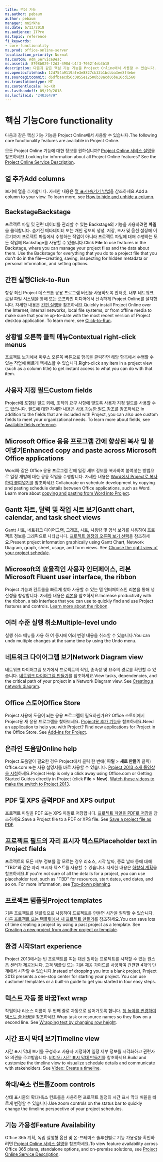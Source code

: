 ```yaml
---
title: 핵심 기능
ms.author: pebaum
author: pebaum
manager: mnirkhe
ms.date: 6/13/2018
ms.audience: ITPro
ms.topic: reference
f1_keywords:
- core-functionality
ms.prod: office-online-server
localization_priority: Normal
ms.custom: Adm_ServiceDesc
ms.assetid: 8708b029-f2d3-498d-b1f3-7052f4eb3b18
description: 다음과 같은 핵심 기능 기능을 Project Online에서 사용할 수 있습니다.
ms.openlocfilehash: 12d754a9119afe3e8827cb33b1bcbba3ee8f4ebe
ms.sourcegitcommit: d6dfbaacd56c0855e12500b38acd06be16cd1560
ms.translationtype: MT
ms.contentlocale: ko-KR
ms.lasthandoff: 09/19/2018
ms.locfileid: "24036479"
---
```

# <a name="core-functionality"></a><span data-ttu-id="c0106-103">핵심 기능</span><span class="sxs-lookup"><span data-stu-id="c0106-103">Core functionality</span></span>

<span data-ttu-id="c0106-104">다음과 같은 핵심 기능 기능을 Project Online에서 사용할 수 있습니다.</span><span class="sxs-lookup"><span data-stu-id="c0106-104">The following core functionality features are available in Project Online.</span></span>
  
<span data-ttu-id="c0106-p101">모든 Project Online 기능에 대한 정보를 원하십니까? [Project Online 서비스 설명](project-online-service-description.md)을 참조하세요.</span><span class="sxs-lookup"><span data-stu-id="c0106-p101">Looking for information about all Project Online features? See the [Project Online Service Description](project-online-service-description.md).</span></span>
  
## <a name="add-columns"></a><span data-ttu-id="c0106-107">열 추가</span><span class="sxs-lookup"><span data-stu-id="c0106-107">Add columns</span></span>
<span data-ttu-id="c0106-108"><a name="bkmk_AddColumns"> </a></span><span class="sxs-lookup"><span data-stu-id="c0106-108"></span></span>

<span data-ttu-id="c0106-p102">보기에 열을 추가합니다. 자세한 내용은 [열 표시/숨기기 방법](https://go.microsoft.com/fwlink/p/?LinkId=271343)을 참조하세요.</span><span class="sxs-lookup"><span data-stu-id="c0106-p102">Add a column to your view. To learn more, see [How to hide and unhide a column](https://go.microsoft.com/fwlink/p/?LinkId=271343).</span></span>
  
## <a name="backstage"></a><span data-ttu-id="c0106-111">Backstage</span><span class="sxs-lookup"><span data-stu-id="c0106-111">Backstage</span></span>
<span data-ttu-id="c0106-112"><a name="bkmk_Backstage"> </a></span><span class="sxs-lookup"><span data-stu-id="c0106-112"></span></span>

<span data-ttu-id="c0106-p103">프로젝트 파일 및 관련 데이터를 관리할 수 있는 Backstage의 기능을 사용하려면 **파일**을 클릭합니다. 숨겨진 메타데이터 또는 개인 정보의 생성, 저장, 조사 및 옵션 설정에 이르기까지 프로젝트 파일에서 수행하는 작업이 아니라 프로젝트 파일에 대해 수행하는 모든 작업에 Backstage를 사용할 수 있습니다.</span><span class="sxs-lookup"><span data-stu-id="c0106-p103">Click **File** to use features in the Backstage, where you can manage your project files and the data about them. Use the Backstage for everything that you do to a project file that you don't do in the file—creating, saving, inspecting for hidden metadata or personal information, and setting options.</span></span> 
  
## <a name="click-to-run"></a><span data-ttu-id="c0106-115">간편 실행</span><span class="sxs-lookup"><span data-stu-id="c0106-115">Click-to-Run</span></span>
<span data-ttu-id="c0106-116"><a name="bkmk_ClicktoRun"> </a></span><span class="sxs-lookup"><span data-stu-id="c0106-116"></span></span>

<span data-ttu-id="c0106-p104">항상 최신 Project 데스크톱 응용 프로그램 버전을 사용하도록 인터넷, 내부 네트워크, 로컬 파일 시스템을 통해 또는 오프라인 미디어에서 신속하게 Project Online를 설치합니다. 자세한 내용은 [간편 실행](https://go.microsoft.com/fwlink/p/?LinkId=271596)을 참조하세요.</span><span class="sxs-lookup"><span data-stu-id="c0106-p104">Quickly install Project Online over the Internet, internal networks, local file systems, or from offline media to make sure that you're up-to-date with the most recent version of Project desktop application. To learn more, see [Click-to-Run](https://go.microsoft.com/fwlink/p/?LinkId=271596).</span></span>
  
## <a name="contextual-right-click-menus"></a><span data-ttu-id="c0106-119">상황별 오른쪽 클릭 메뉴</span><span class="sxs-lookup"><span data-stu-id="c0106-119">Contextual right-click menus</span></span>
<span data-ttu-id="c0106-120"><a name="bkmk_contextual_rightclick_menus_PP"> </a></span><span class="sxs-lookup"><span data-stu-id="c0106-120"></span></span>

<span data-ttu-id="c0106-121">프로젝트 보기에서 마우스 오른쪽 버튼으로 항목을 클릭하면 해당 항목에서 수행할 수 있는 작업에 빠르게 액세스할 수 있습니다.</span><span class="sxs-lookup"><span data-stu-id="c0106-121">Right-click any item in a project view (such as a column title) to get instant access to what you can do with that item.</span></span>
  
## <a name="custom-fields"></a><span data-ttu-id="c0106-122">사용자 지정 필드</span><span class="sxs-lookup"><span data-stu-id="c0106-122">Custom fields</span></span>
<span data-ttu-id="c0106-123"><a name="bkmk_Customfields"> </a></span><span class="sxs-lookup"><span data-stu-id="c0106-123"></span></span>

<span data-ttu-id="c0106-p105">Project에 포함된 필드 외에, 조직의 요구 사항에 맞도록 사용자 지정 필드를 사용할 수도 있습니다. 필드에 대한 자세한 내용은 [사용 가능한 필드 참조](https://support.office.com/en-us/article/Available-fields-reference-615a4563-1cc3-40f4-b66f-1b17e793a460)를 참조하세요.</span><span class="sxs-lookup"><span data-stu-id="c0106-p105">In addition to the fields that are included with Project, you can also use custom fields to meet your organizational needs. To learn more about fields, see [Available fields reference](https://support.office.com/en-us/article/Available-fields-reference-615a4563-1cc3-40f4-b66f-1b17e793a460).</span></span>
  
## <a name="enhanced-copy-and-paste-across-microsoft-office-applications"></a><span data-ttu-id="c0106-126">Microsoft Office 응용 프로그램 간에 향상된 복사 및 붙여넣기</span><span class="sxs-lookup"><span data-stu-id="c0106-126">Enhanced copy and paste across Microsoft Office applications</span></span>
<span data-ttu-id="c0106-127"><a name="bkmk_Enhancedcopypaste"> </a></span><span class="sxs-lookup"><span data-stu-id="c0106-127"></span></span>

<span data-ttu-id="c0106-p106">Word와 같은 Office 응용 프로그램 간에 일정 세부 정보를 복사하여 붙여넣는 방법으로 일정 개발에 대한 공동 작업을 수행합니다. 자세한 내용은 [Word에서 Project로 복사하여 붙여넣기](https://go.microsoft.com/fwlink/p/?LinkId=271330)를 참조하세요.</span><span class="sxs-lookup"><span data-stu-id="c0106-p106">Collaborate on schedule development by copying and pasting schedule details between Office applications, such as Word. Learn more about [copying and pasting from Word into Project](https://go.microsoft.com/fwlink/p/?LinkId=271330).</span></span>
  
## <a name="gantt-chart-calendar-and-task-sheet-views"></a><span data-ttu-id="c0106-130">Gantt 차트, 달력 및 작업 시트 보기</span><span class="sxs-lookup"><span data-stu-id="c0106-130">Gantt chart, calendar, and task sheet views</span></span>
<span data-ttu-id="c0106-131"><a name="bkmk_Ganttchartcalendartasksheetview"> </a></span><span class="sxs-lookup"><span data-stu-id="c0106-131"></span></span>

<span data-ttu-id="c0106-p107">Gantt 차트, 네트워크 다이어그램, 그래프, 시트, 사용량 및 양식 보기를 사용하여 프로젝트 정보를 그래픽으로 나타냅니다. [프로젝트 일정의 오른쪽 보기 선택](https://go.microsoft.com/fwlink/?LinkId=402905)을 참조하세요.</span><span class="sxs-lookup"><span data-stu-id="c0106-p107">Present project information graphically using Gantt Chart, Network Diagram, graph, sheet, usage, and form views. See [Choose the right view of your project schedule](https://go.microsoft.com/fwlink/?LinkId=402905).</span></span>
  
## <a name="microsoft-fluent-user-interface-the-ribbon"></a><span data-ttu-id="c0106-134">Microsoft의 효율적인 사용자 인터페이스, 리본</span><span class="sxs-lookup"><span data-stu-id="c0106-134">Microsoft Fluent user interface, the ribbon</span></span>
<span data-ttu-id="c0106-135"><a name="bkmk_MSFTFluent_UI_PP"> </a></span><span class="sxs-lookup"><span data-stu-id="c0106-135"></span></span>

<span data-ttu-id="c0106-p108">Project 기능과 컨트롤을 빠르게 찾아 사용할 수 있는 탭 인터페이스인 리본을 통해 생산성을 향상합니다. 자세한 내용은 [리본](https://go.microsoft.com/fwlink/p/?LinkId=271325)을 참조하세요.</span><span class="sxs-lookup"><span data-stu-id="c0106-p108">Increase productivity with the ribbon, a tab interface that you can use to quickly find and use Project features and controls. [Learn more about the ribbon](https://go.microsoft.com/fwlink/p/?LinkId=271325).</span></span>
  
## <a name="multiple-level-undo"></a><span data-ttu-id="c0106-138">여러 수준 실행 취소</span><span class="sxs-lookup"><span data-stu-id="c0106-138">Multiple-level undo</span></span>
<span data-ttu-id="c0106-139"><a name="bkmk_Multiplelevelundo"> </a></span><span class="sxs-lookup"><span data-stu-id="c0106-139"></span></span>

<span data-ttu-id="c0106-140">실행 취소 메뉴를 사용 하 여 동시에 여러 변경 내용을 취소할 수 있습니다.</span><span class="sxs-lookup"><span data-stu-id="c0106-140">You can undo multiple changes at the same time by using the Undo menu.</span></span> 
  
## <a name="network-diagram-view"></a><span data-ttu-id="c0106-141">네트워크 다이어그램 보기</span><span class="sxs-lookup"><span data-stu-id="c0106-141">Network Diagram view</span></span>
<span data-ttu-id="c0106-142"><a name="bkmk_Networkdiagramview"> </a></span><span class="sxs-lookup"><span data-stu-id="c0106-142"></span></span>

<span data-ttu-id="c0106-p109">네트워크 다이어그램 보기에서 프로젝트의 작업, 종속성 및 요주의 경로를 확인할 수 있습니다. [네트워크 다이어그램 만들기](https://go.microsoft.com/fwlink/p/?LinkId=271338)를 참조하세요.</span><span class="sxs-lookup"><span data-stu-id="c0106-p109">View tasks, dependencies, and the critical path of your project in a Network Diagram view. See [Creating a network diagram](https://go.microsoft.com/fwlink/p/?LinkId=271338).</span></span>
  
## <a name="office-store"></a><span data-ttu-id="c0106-145">Office 스토어</span><span class="sxs-lookup"><span data-stu-id="c0106-145">Office Store</span></span>
<span data-ttu-id="c0106-146"><a name="bkmk_OfficeStore"> </a></span><span class="sxs-lookup"><span data-stu-id="c0106-146"></span></span>

<span data-ttu-id="c0106-p110">Project 사용에 도움이 되는 응용 프로그램이 필요하신가요? Office 스토어에서 Project용 새 응용 프로그램을 찾아보세요. [Project용 추가 기능](https://go.microsoft.com/fwlink/?LinkId=273883)을 참조하세요.</span><span class="sxs-lookup"><span data-stu-id="c0106-p110">Need an application to help you with Project? Find new applications for Project in the Office Store. See [Add-ins for Project](https://go.microsoft.com/fwlink/?LinkId=273883).</span></span>
  
## <a name="online-help"></a><span data-ttu-id="c0106-150">온라인 도움말</span><span class="sxs-lookup"><span data-stu-id="c0106-150">Online help</span></span>
<span data-ttu-id="c0106-151"><a name="bkmk_Online_help_PP"> </a></span><span class="sxs-lookup"><span data-stu-id="c0106-151"></span></span>

<span data-ttu-id="c0106-p111">Project 도움말이 필요한 경우 Project에서 클릭 한 번에( **파일** \> **새로 만들기** 클릭) Office.com 또는 사용 설명서를 바로 사용할 수 있습니다. [Project 2013 소개 동영상을 시청](https://go.microsoft.com/fwlink/p/?LinkId=271325)하세요.</span><span class="sxs-lookup"><span data-stu-id="c0106-p111">Project Help is only a click away using Office.com or Getting Started Guides directly in Project (click **File** \> **New**). [Watch these videos to make the switch to Project 2013](https://go.microsoft.com/fwlink/p/?LinkId=271325).</span></span>
  
## <a name="pdf-and-xps-output"></a><span data-ttu-id="c0106-154">PDF 및 XPS 출력</span><span class="sxs-lookup"><span data-stu-id="c0106-154">PDF and XPS output</span></span>
<span data-ttu-id="c0106-155"><a name="bkmk_PDFXPSoutput"> </a></span><span class="sxs-lookup"><span data-stu-id="c0106-155"></span></span>

<span data-ttu-id="c0106-p112">프로젝트 파일을 PDF 또는 XPS 파일로 저장합니다. [프로젝트 파일을 PDF로 저장](https://go.microsoft.com/fwlink/p/?LinkId=271350)을 참조하세요.</span><span class="sxs-lookup"><span data-stu-id="c0106-p112">Save a Project file to a PDF or XPS file. See [Save a project file as PDF](https://go.microsoft.com/fwlink/p/?LinkId=271350).</span></span>
  
## <a name="placeholder-text-in-project-fields"></a><span data-ttu-id="c0106-158">프로젝트 필드의 자리 표시자 텍스트</span><span class="sxs-lookup"><span data-stu-id="c0106-158">Placeholder text in Project fields</span></span>
<span data-ttu-id="c0106-159"><a name="bkmk_PlaceholdertextinProjectFields"> </a></span><span class="sxs-lookup"><span data-stu-id="c0106-159"></span></span>

<span data-ttu-id="c0106-p113">프로젝트의 모든 세부 정보를 잘 모르는 경우 리소스, 시작 날짜, 종료 날짜 등에 대해 "TBD"와 같은 자리 표시자 텍스트를 사용할 수 있습니다. 자세한 내용은 [하향식 계획](https://go.microsoft.com/fwlink/p/?LinkId=271333)을 참조하세요.</span><span class="sxs-lookup"><span data-stu-id="c0106-p113">If you're not sure of all the details for a project, you can use placeholder text, such as "TBD" for resources, start dates, end dates, and so on. For more information, see [Top-down planning](https://go.microsoft.com/fwlink/p/?LinkId=271333).</span></span>
  
## <a name="project-templates"></a><span data-ttu-id="c0106-162">프로젝트 템플릿</span><span class="sxs-lookup"><span data-stu-id="c0106-162">Project templates</span></span>
<span data-ttu-id="c0106-163"><a name="bkmk_ProjectTemplates"> </a></span><span class="sxs-lookup"><span data-stu-id="c0106-163"></span></span>

<span data-ttu-id="c0106-p114">기존 프로젝트를 템플릿으로 사용하여 프로젝트를 만들면 시간을 절약할 수 있습니다. [다른 프로젝트 또는 템플릿에서 새 프로젝트 만들기](https://go.microsoft.com/fwlink/p/?LinkId=271328)를 참조하세요.</span><span class="sxs-lookup"><span data-stu-id="c0106-p114">You can save lots of time creating a project by using a past project as a template. See [Creating a new project from another project or template](https://go.microsoft.com/fwlink/p/?LinkId=271328).</span></span>
  
## <a name="start-experience"></a><span data-ttu-id="c0106-166">환경 시작</span><span class="sxs-lookup"><span data-stu-id="c0106-166">Start experience</span></span>
<span data-ttu-id="c0106-167"><a name="bkmk_Startexperience"> </a></span><span class="sxs-lookup"><span data-stu-id="c0106-167"></span></span>

<span data-ttu-id="c0106-p115">Project 2013에서는 빈 프로젝트를 여는 대신 원하는 프로젝트를 시작할 수 있는 원스톱 센터가 제공됩니다. 고객 템플릿 또는 기본 제공 가이드를 사용하여 간편한 4개의 단계에서 시작할 수 있습니다.</span><span class="sxs-lookup"><span data-stu-id="c0106-p115">Instead of dropping you into a blank project, Project 2013 presents a one-stop center for starting your project. You can use customer templates or a built-in guide to get you started in four easy steps.</span></span>
  
## <a name="text-wrap"></a><span data-ttu-id="c0106-170">텍스트 자동 줄 바꿈</span><span class="sxs-lookup"><span data-stu-id="c0106-170">Text wrap</span></span>
<span data-ttu-id="c0106-171"><a name="bkmk_Textwrap"> </a></span><span class="sxs-lookup"><span data-stu-id="c0106-171"></span></span>

<span data-ttu-id="c0106-p116">작업이나 리소스 이름이 두 번째 줄로 자동으로 넘어가도록 합니다. [행 높이를 변경하여 텍스트 줄 바꿈](https://go.microsoft.com/fwlink/p/?LinkId=271344)을 참조하세요.</span><span class="sxs-lookup"><span data-stu-id="c0106-p116">Wrap task or resource names so they flow on a second line. See [Wrapping text by changing row height](https://go.microsoft.com/fwlink/p/?LinkId=271344).</span></span>
  
## <a name="timeline-view"></a><span data-ttu-id="c0106-174">시간 표시 막대 보기</span><span class="sxs-lookup"><span data-stu-id="c0106-174">Timeline view</span></span>
<span data-ttu-id="c0106-175"><a name="bkmk_TimelineView"> </a></span><span class="sxs-lookup"><span data-stu-id="c0106-175"></span></span>

<span data-ttu-id="c0106-p117">시간 표시 막대 보기를 구성하고 사용자 지정하여 일정 세부 정보를 시각화하고 관련자와 의견을 주고받습니다. [비디오: 시간 표시 막대 만들기](https://go.microsoft.com/fwlink/?LinkId=402912)를 참조하세요.</span><span class="sxs-lookup"><span data-stu-id="c0106-p117">Build and customize the timeline view to visualize schedule details and communicate with stakeholders. See [Video: Create a timeline](https://go.microsoft.com/fwlink/?LinkId=402912).</span></span>
  
## <a name="zoom-controls"></a><span data-ttu-id="c0106-178">확대/축소 컨트롤</span><span class="sxs-lookup"><span data-stu-id="c0106-178">Zoom controls</span></span>
<span data-ttu-id="c0106-179"><a name="bkmk_Zoomcontrols"> </a></span><span class="sxs-lookup"><span data-stu-id="c0106-179"></span></span>

<span data-ttu-id="c0106-180">상태 표시줄의 확대/축소 컨트롤을 사용하면 프로젝트 일정의 시간 표시 막대 배율을 빠르게 변경할 수 있습니다.</span><span class="sxs-lookup"><span data-stu-id="c0106-180">Use zoom controls on the status bar to quickly change the timeline perspective of your project schedules.</span></span> 
  
## <a name="feature-availability"></a><span data-ttu-id="c0106-181">기능 가용성</span><span class="sxs-lookup"><span data-stu-id="c0106-181">Feature Availability</span></span>
<span data-ttu-id="c0106-182"><a name="bkmk_Zoomcontrols"> </a></span><span class="sxs-lookup"><span data-stu-id="c0106-182"></span></span>

<span data-ttu-id="c0106-183">Office 365 계획, 독립 실행형 옵션 및 온-프레미스 솔루션별로 기능 가용성을 확인하려면 [Project Online 서비스 설명](project-online-service-description.md)을 참조하세요.</span><span class="sxs-lookup"><span data-stu-id="c0106-183">To view feature availability across Office 365 plans, standalone options, and on-premise solutions, see [Project Online Service Description](project-online-service-description.md).</span></span>
  

